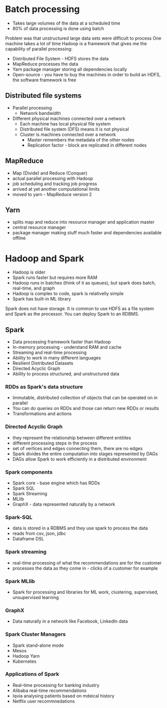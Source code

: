 # Batch processing

* Takes large volumes of the data at a scheduled time
* 80% of data processing is done using batch

Problem was that unstructured large data sets were difficult to process
One machine takes a lot of time
Hadoop is a framework that gives me the capability of parallel processing:
- Distributed File System - HDFS stores the data
- MapReduce processes the data
- Yarn package manager storing all dependencies locally
- Open-source - you have to buy the machines in order to build an HDFS, the software framework is free

## Distributed file systems

- Parallel processing
  - Network bandwidth
- Different physical machines connected over a network
  - Each machine has local physical file system
  - Distributed file system (DFS) means it is not physical
  - Cluster is machines connected over a network
    - Master remembers the metadata of the other nodes
    - Replication factor - block are replicated in different nodes
  
## MapReduce

- Map (Divide) and Reduce (Conquer)
- actual parallel processing with Hadoop
- job scheduling and tracking job progress
- arrived at yet another computational limits
- moved to yarn - MapReduce version 2

## Yarn

- splits map and reduce into resource manager and application master
- central resource manager
- package manager making stuff much faster and dependencies available offline


# Hadoop and Spark
- Hadoop is older
- Spark runs faster but requires more RAM
- Hadoop runs in batches (think of it as queues), but spark does batch, real-time, and graph
- Hadoop is complex to code, spark is relativelly simple
- Spark has built-in ML library

Spark does not have storage.
It is common to use HDFS as a file system and Spark as the processor.
You can deploy Spark to an RDBMS.

## Spark

- Data processing framework faster than Hadoop
- In-memory processing - understand RAM and cache
- Streaming and real-time processing
- Ability to work in many different languages
- Resilient Distributed Datasets
- Directed Acyclic Graph
- Ability to process structured, and unstructured data

### RDDs as Spark's data structure

- Immutable, distributed collection of objects that can be operated on in parallel
- You can do queries on RDDs and those can return new RDDs or results
- Transformations and actions

### Directed Acyclic Graph
- they represent the relationship between different entitites
- different processing steps in the process
- set of vertices and edges connecting them, there are no edges
- Spark divides the entire computation into stages represented by DAGs
- DAGs allow Spark to work efficiently in a distributed environment

### Spark components
- Spark core - base engine which has RDDs
- Spark SQL
- Spark Streaming
- MLlib
- GraphX - data represented naturally by a network

### Spark-SQL
- data is stored in a RDBMS and they use spark to process the data
- reads from csv, json, jdbc
- Dataframe DSL

### Spark streaming
- real-time processing of what the recommendations are for the customer
- processes the data as they come in - clicks of a customer for example

### Spark MLlib
- Spark for processing and libraries for ML work, clustering, supervised, unsupervised learning

### GraphX
- Data naturally in a network like Facebook, LinkedIn data

### Spark Cluster Managers
- Spark stand-alone mode
- Mesos
- Hadoop Yarn
- Kubernetes


### Applications of Spark
- Real-time processing for banking industry
- Alibaba real-time recommendations
- Iqvia analysing patients based on mdeical history
- Netflix user recommnedations